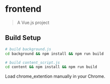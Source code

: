 # frontend

> A Vue.js project

## Build Setup

``` bash
# build background.js
cd background && npm install && npm run build

# build content_script.js
cd content && npm install && npm run build
```

Load chrome_extention manually in your Chrome.

